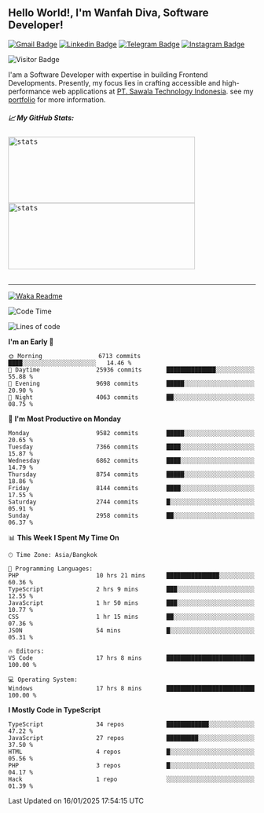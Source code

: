 ## Hello World!, I'm Wanfah Diva, Software Developer!

[![Gmail Badge](https://img.shields.io/badge/-Gmail-white?style=plastic&logo=Gmail&link=mailto:aditputrafirmansyah@gmail.com)](mailto:wanfahdivaa@gmail.com)
[![Linkedin Badge](https://img.shields.io/badge/-LinkedIn-blue?style=plastic&logo=Linkedin&link=https://www.linkedin.com/in/aditputrafirmansyah/)](https://www.linkedin.com/in/wanfahdiva/)
[![Telegram Badge](https://img.shields.io/badge/-Telegram-blue?style=plastic&logo=telegram&link=https://t.me/Adithya_13)](https://t.me/wanfahdiva)
[![Instagram Badge](https://img.shields.io/badge/-Instagram-white?style=plastic&logo=instagram&link=https://www.instagram.com/adithya_firmansyahputra/)](https://www.instagram.com/wnfhdva/)

![Visitor Badge](https://visitor-badge.laobi.icu/badge?page_id=wanfahdiva.wanfahdiva)

<p>
I'am a Software Developer with expertise in building Frontend Developments.
Presently, my focus lies in crafting accessible and high-performance web applications at  <a href="https://sawala/tech" target="_blank">PT. Sawala Technology Indonesia</a>. see my <a href="http://wanfahdiva-com.vercel.app/" target="_blank">portfolio</a> for more information.
</p>

<h5 align="left">
  
📈 **My GitHub Stats:**

</h5>

<div align="left">
<kbd>
  <img height="135em" width="380em" alt="stats" src="https://github-readme-stats.vercel.app/api?username=wanfahdiva&theme=transparent&hide_border=true&include_all_commits=true&hide_title=true"></kbd>
</kbd>
<kbd>
    <img height="135em" width="380em" alt="stats" src="https://github-readme-activity-graph.vercel.app/graph?username=wanfahdiva&theme=react&hide_title=true"></kbd>
</div>

<br />

---

[![Waka Readme](https://github.com/wanfahdiva/wanfahdiva/actions/workflows/waka.yml/badge.svg)](https://github.com/wanfahdiva/wanfahdiva/actions/workflows/waka.yml)

<!--START_SECTION:waka-->
![Code Time](http://img.shields.io/badge/Code%20Time-1%2C612%20hrs%2042%20mins-blue)

![Lines of code](https://img.shields.io/badge/From%20Hello%20World%20I%27ve%20Written-22.2%20million%20lines%20of%20code-blue)

**I'm an Early 🐤** 

```text
🌞 Morning                6713 commits        ████░░░░░░░░░░░░░░░░░░░░░   14.46 % 
🌆 Daytime                25936 commits       ██████████████░░░░░░░░░░░   55.88 % 
🌃 Evening                9698 commits        █████░░░░░░░░░░░░░░░░░░░░   20.90 % 
🌙 Night                  4063 commits        ██░░░░░░░░░░░░░░░░░░░░░░░   08.75 % 
```
📅 **I'm Most Productive on Monday** 

```text
Monday                   9582 commits        █████░░░░░░░░░░░░░░░░░░░░   20.65 % 
Tuesday                  7366 commits        ████░░░░░░░░░░░░░░░░░░░░░   15.87 % 
Wednesday                6862 commits        ████░░░░░░░░░░░░░░░░░░░░░   14.79 % 
Thursday                 8754 commits        █████░░░░░░░░░░░░░░░░░░░░   18.86 % 
Friday                   8144 commits        ████░░░░░░░░░░░░░░░░░░░░░   17.55 % 
Saturday                 2744 commits        █░░░░░░░░░░░░░░░░░░░░░░░░   05.91 % 
Sunday                   2958 commits        ██░░░░░░░░░░░░░░░░░░░░░░░   06.37 % 
```


📊 **This Week I Spent My Time On** 

```text
🕑︎ Time Zone: Asia/Bangkok

💬 Programming Languages: 
PHP                      10 hrs 21 mins      ███████████████░░░░░░░░░░   60.36 % 
TypeScript               2 hrs 9 mins        ███░░░░░░░░░░░░░░░░░░░░░░   12.55 % 
JavaScript               1 hr 50 mins        ███░░░░░░░░░░░░░░░░░░░░░░   10.77 % 
CSS                      1 hr 15 mins        ██░░░░░░░░░░░░░░░░░░░░░░░   07.36 % 
JSON                     54 mins             █░░░░░░░░░░░░░░░░░░░░░░░░   05.31 % 

🔥 Editors: 
VS Code                  17 hrs 8 mins       █████████████████████████   100.00 % 

💻 Operating System: 
Windows                  17 hrs 8 mins       █████████████████████████   100.00 % 
```

**I Mostly Code in TypeScript** 

```text
TypeScript               34 repos            ████████████░░░░░░░░░░░░░   47.22 % 
JavaScript               27 repos            █████████░░░░░░░░░░░░░░░░   37.50 % 
HTML                     4 repos             █░░░░░░░░░░░░░░░░░░░░░░░░   05.56 % 
PHP                      3 repos             █░░░░░░░░░░░░░░░░░░░░░░░░   04.17 % 
Hack                     1 repo              ░░░░░░░░░░░░░░░░░░░░░░░░░   01.39 % 
```




 Last Updated on 16/01/2025 17:54:15 UTC
<!--END_SECTION:waka-->
